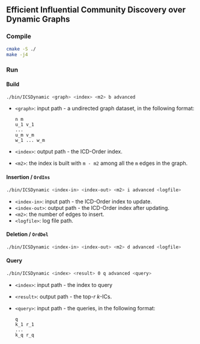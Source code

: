 ## Efficient Influential Community Discovery over Dynamic Graphs

### Compile

```bash
cmake -S ./
make -j4
```

### Run

#### Build

```bash
./bin/ICSDynamic <graph> <index> <m2> b advanced
```

* `<graph>`: input path - a undirected graph dataset, in the following format:

  ```
  n m
  u_1 v_1
  ...
  u_m v_m
  w_1 ... w_m
  ```
* `<index>`: output path - the ICD-Order index.
* `<m2>`: the index is built with `m - m2` among all the `m` edges in the graph.

#### Insertion / `OrdIns`

```bash
./bin/ICSDynamic <index-in> <index-out> <m2> i advanced <logfile>
```

* `<index-in>`: input path - the ICD-Order index to update.
* `<index-out>`: output path - the ICD-Order index after updating.
* `<m2>`: the number of edges to insert.
* `<logfile>`: log file path.

#### Deletion / `OrdDel`

```bash
./bin/ICSDynamic <index-in> <index-out> <m2> d advanced <logfile>
```

#### Query

```bash
./bin/ICSDynamic <index> <result> 0 q advanced <query>
```

* `<index>`: input path - the index to query
* `<result>`: output path - the top-$r$ $k$-ICs.
* `<query>`: input path - the queries, in the following format:

  ```
  q
  k_1 r_1
  ...
  k_q r_q
  ```
